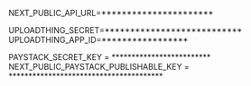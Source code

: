 NEXT_PUBLIC_API_URL=**********************

UPLOADTHING_SECRET=***************************
UPLOADTHING_APP_ID=*****************

PAYSTACK_SECRET_KEY = *************************
NEXT_PUBLIC_PAYSTACK_PUBLISHABLE_KEY = ***************************************

